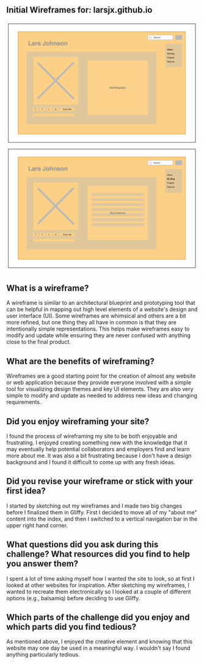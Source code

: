 ## Initial Wireframes for: larsjx.github.io

![Lars Site Map v1](imgs/wireframe-index.png)
![Lars Site Map v1](imgs/wireframe-blog-index.png)


## What is a wireframe?

A wireframe is similar to an architectural blueprint and prototyping tool that can be helpful in mapping out high level elements of a website's design and user interface (UI). Some wireframes are whimsical and others are a bit more refined, but one thing they all have in common is that they are intentionally simple representations. This helps make wireframes easy to modify and update while ensuring they are never confused with anything close to the final product.


## What are the benefits of wireframing?

Wireframes are a good starting point for the creation of almost any website or web application because they provide everyone involved with a simple tool for visualizing design themes and key UI elements. They are also very simple to modify and update as needed to address new ideas and changing requirements.


## Did you enjoy wireframing your site?

I found the process of wireframing my site to be both enjoyable and frustrating. I enjoyed creating something new with the knowledge that it may eventually help potential collaborators and employers find and learn more about me. It was also a bit frustrating because I don't have a design background and I found it difficult to come up with any fresh ideas.


## Did you revise your wireframe or stick with your first idea?

I started by sketching out my wireframes and I made two big changes before I finalized them in Gliffy. First I decided to move all of my "about me" content into the index, and then I switched to a vertical navigation bar in the upper right hand corner.


## What questions did you ask during this challenge? What resources did you find to help you answer them?

I spent a lot of time asking myself how I wanted the site to look, so at first I looked at other websites for inspiration. After sketching my wireframes, I wanted to recreate them electronically so I looked at a couple of different options (e.g., balsamiq) before deciding to use Gliffy.


## Which parts of the challenge did you enjoy and which parts did you find tedious?

As mentioned above, I enjoyed the creative element and knowing that this website may one day be used in a meaningful way. I wouldn't say I found anything particularly tedious.